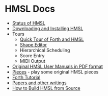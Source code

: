 # HMSL Docs

* [Status of HMSL](status.md)
* [Downloading and Installing HMSL](install.md)
* Tours
  * [Quick Tour of Forth and HMSL](quicktour.md)
  * [Shape Editor](tours/shep.md)
  * Hierarchical Scheduling
  * Score Entry
  * MIDI Output
* [Original HMSL User Manuals in PDF format](http://www.softsynth.com/hmsl/docs/)
* [Pieces](/hmsl/pieces) - play some original HMSL pieces
* [Forth Tutorial](http://www.softsynth.com/pforth/pf_tut.php)
* [Papers and other writings](papers.md)
* [How to Build HMSL from Source](build.md)

